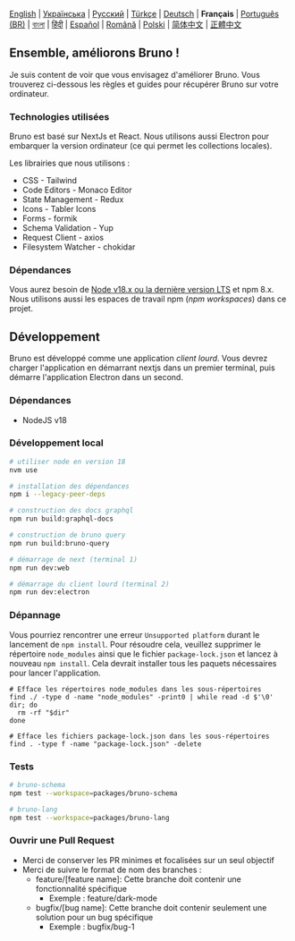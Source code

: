 [English](/contributing.md) | [Українська](docs/contributing/contributing_ua.md) | [Русский](docs/contributing/contributing_ru.md) | [Türkçe](docs/contributing/contributing_tr.md) | [Deutsch](docs/contributing/contributing_de.md) | **Français** | [Português (BR)](docs/contributing/contributing_pt_br.md) | [বাংলা](docs/contributing/contributing_bn.md) | [हिंदी](./contributing_hi.md) | [Español](docs/contributing/contributing_es.md) | [Română](docs/contributing/contributing_ro.md) | [Polski](docs/contributing/contributing_pl.md) | [简体中文](docs/contributing/contributing_cn.md) | [正體中文](docs/contributing/contributing_zhtw.md)

## Ensemble, améliorons Bruno !

Je suis content de voir que vous envisagez d'améliorer Bruno. Vous trouverez ci-dessous les règles et guides pour récupérer Bruno sur votre ordinateur.

### Technologies utilisées

Bruno est basé sur NextJs et React. Nous utilisons aussi Electron pour embarquer la version ordinateur (ce qui permet les collections locales).

Les librairies que nous utilisons :

- CSS - Tailwind
- Code Editors - Monaco Editor
- State Management - Redux
- Icons - Tabler Icons
- Forms - formik
- Schema Validation - Yup
- Request Client - axios
- Filesystem Watcher - chokidar

### Dépendances

Vous aurez besoin de [Node v18.x ou la dernière version LTS](https://nodejs.org/en/) et npm 8.x. Nous utilisons aussi les espaces de travail npm (_npm workspaces_) dans ce projet.

## Développement

Bruno est développé comme une application _client lourd_. Vous devrez charger l'application en démarrant nextjs dans un premier terminal, puis démarre l'application Electron dans un second.

### Dépendances

- NodeJS v18

### Développement local

```bash
# utiliser node en version 18
nvm use

# installation des dépendances
npm i --legacy-peer-deps

# construction des docs graphql
npm run build:graphql-docs

# construction de bruno query
npm run build:bruno-query

# démarrage de next (terminal 1)
npm run dev:web

# démarrage du client lourd (terminal 2)
npm run dev:electron
```

### Dépannage

Vous pourriez rencontrer une erreur `Unsupported platform` durant le lancement de `npm install`. Pour résoudre cela, veuillez supprimer le répertoire `node_modules` ainsi que le fichier `package-lock.json` et lancez à nouveau `npm install`. Cela devrait installer tous les paquets nécessaires pour lancer l'application.

```shell
# Efface les répertoires node_modules dans les sous-répertoires
find ./ -type d -name "node_modules" -print0 | while read -d $'\0' dir; do
  rm -rf "$dir"
done

# Efface les fichiers package-lock.json dans les sous-répertoires
find . -type f -name "package-lock.json" -delete
```

### Tests

```bash
# bruno-schema
npm test --workspace=packages/bruno-schema

# bruno-lang
npm test --workspace=packages/bruno-lang
```

### Ouvrir une Pull Request

- Merci de conserver les PR minimes et focalisées sur un seul objectif
- Merci de suivre le format de nom des branches :
  - feature/[feature name]: Cette branche doit contenir une fonctionnalité spécifique
    - Exemple : feature/dark-mode
  - bugfix/[bug name]: Cette branche doit contenir seulement une solution pour un bug spécifique
    - Exemple : bugfix/bug-1
